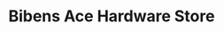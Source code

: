 ---
title: "Bibens Ace Hardware Store"
url: /springfield/bibens-ace-hardware-store/
shop: doityourself
---